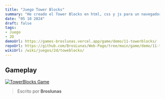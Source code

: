 ```yaml
---
title: "Juego Tower Blocks"
summary: "He creado el Tower Blocks en html, css y js para un navegador"
date: "05 10 2024"
draft: false
tags:
- Juego
- 2D
demoUrl: https://games-broslunas.vercel.app/game/demo/11-towerblocks/
repoUrl: https://github.com/BrosLunas/Web-Page/tree/main/game/demo/11-towerblocks/
wikiUrl: /wiki/juegos/2d/toweblocks/
---
```


## Gameplay
[![TowerBlocks Game](/img/games/towerblocks.png)](/video/gameplay/towerblocks.mp4)

> Escrito por **Broslunas**